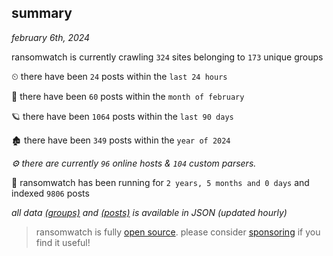 
## summary
_february 6th, 2024_

ransomwatch is currently crawling `324` sites belonging to `173` unique groups

⏲ there have been `24` posts within the `last 24 hours`

🦈 there have been `60` posts within the `month of february`

🪐 there have been `1064` posts within the `last 90 days`

🏚 there have been `349` posts within the `year of 2024`

_⚙️ there are currently `96` online hosts & `104` custom parsers._

🦕 ransomwatch has been running for `2 years, 5 months and 0 days` and indexed `9806` posts

_all data  [(groups)](http://ransomwhat.telemetry.ltd/groups) and [(posts)](http://ransomwhat.telemetry.ltd/posts) is available in JSON (updated hourly)_

> ransomwatch is fully [open source](https://github.com/joshhighet/ransomwatch#ransomwatch--). please consider [sponsoring](https://github.com/sponsors/joshhighet) if you find it useful!
